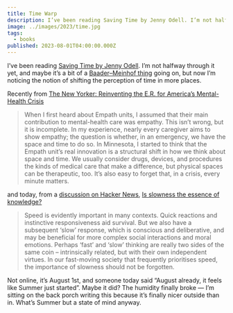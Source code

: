 ```yaml
---
title: Time Warp
description: I’ve been reading Saving Time by Jenny Odell. I’m not halfway through it yet, and maybe it’s a bit of a Baader–Meinhof thing going on, but now I’m noticing the notion of shifting the perception of time in more places.
image: ../images/2023/time.jpg
tags:
  - books
published: 2023-08-01T04:00:00.000Z
---
```


I’ve been reading [Saving Time by Jenny Odell](https://www.penguinrandomhouse.com/books/672377/saving-time-by-jenny-odell/). I’m not halfway through it yet, and maybe it’s a bit of a [Baader–Meinhof thing](https://en.wikipedia.org/wiki/Frequency_illusion) going on, but now I’m noticing the notion of shifting the perception of time in more places.

Recently from [The New Yorker: Reinventing the E.R. for America’s Mental-Health Crisis](https://www.newyorker.com/science/annals-of-medicine/reinventing-the-er-for-americas-mental-health-crisis)

> When I first heard about Empath units, I assumed that their main contribution to mental-health care was empathy. This isn’t wrong, but it is incomplete. In my experience, nearly every caregiver aims to show empathy; the question is whether, in an emergency, we have the space and time to do so. In Minnesota, I started to think that the Empath unit’s real innovation is a structural shift in how we think about space and time. We usually consider drugs, devices, and procedures the kinds of medical care that make a difference, but physical spaces can be therapeutic, too. It’s also easy to forget that, in a crisis, every minute matters.

and today, from a [discussion on Hacker News](https://news.ycombinator.com/item?id=36958315), [Is slowness the essence of knowledge?](https://www.bps.org.uk/psychologist/slowness-essence-knowledge)

> Speed is evidently important in many contexts. Quick reactions and instinctive responsiveness aid survival. But we also have a subsequent ‘slow’ response, which is conscious and deliberative, and may be beneficial for more complex social interactions and moral emotions. Perhaps ‘fast’ and ‘slow’ thinking are really two sides of the same coin – intrinsically related, but with their own independent virtues. In our fast-moving society that frequently prioritises speed, the importance of slowness should not be forgotten.

Not online, it’s August 1st, and someone today said “August already, it feels like Summer just started”. Maybe it did? The humidity finally broke — I’m sitting on the back porch writing this because it’s finally nicer outside than in. What’s Summer but a state of mind anyway.
